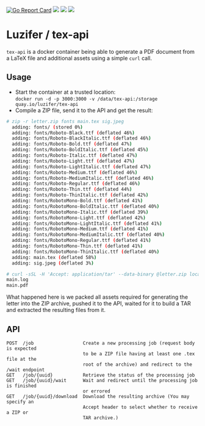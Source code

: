 [![Go Report Card](https://goreportcard.com/badge/github.com/Luzifer/tex-api)](https://goreportcard.com/report/github.com/Luzifer/tex-api)
![](https://badges.fyi/github/license/Luzifer/tex-api)
![](https://badges.fyi/github/downloads/Luzifer/tex-api)
![](https://badges.fyi/github/latest-release/Luzifer/tex-api)

# Luzifer / tex-api

`tex-api` is a docker container being able to generate a PDF document from a LaTeX file and additional assets using a simple `curl` call.

## Usage

- Start the container at a trusted location:  
`docker run -d -p 3000:3000 -v /data/tex-api:/storage quay.io/luzifer/tex-api`
- Compile a ZIP file, send it to the API and get the result:

```bash
# zip -r letter.zip fonts main.tex sig.jpeg
  adding: fonts/ (stored 0%)
  adding: fonts/Roboto-Black.ttf (deflated 46%)
  adding: fonts/Roboto-BlackItalic.ttf (deflated 46%)
  adding: fonts/Roboto-Bold.ttf (deflated 47%)
  adding: fonts/Roboto-BoldItalic.ttf (deflated 45%)
  adding: fonts/Roboto-Italic.ttf (deflated 47%)
  adding: fonts/Roboto-Light.ttf (deflated 47%)
  adding: fonts/Roboto-LightItalic.ttf (deflated 47%)
  adding: fonts/Roboto-Medium.ttf (deflated 46%)
  adding: fonts/Roboto-MediumItalic.ttf (deflated 46%)
  adding: fonts/Roboto-Regular.ttf (deflated 46%)
  adding: fonts/Roboto-Thin.ttf (deflated 44%)
  adding: fonts/Roboto-ThinItalic.ttf (deflated 42%)
  adding: fonts/RobotoMono-Bold.ttf (deflated 41%)
  adding: fonts/RobotoMono-BoldItalic.ttf (deflated 40%)
  adding: fonts/RobotoMono-Italic.ttf (deflated 39%)
  adding: fonts/RobotoMono-Light.ttf (deflated 42%)
  adding: fonts/RobotoMono-LightItalic.ttf (deflated 41%)
  adding: fonts/RobotoMono-Medium.ttf (deflated 41%)
  adding: fonts/RobotoMono-MediumItalic.ttf (deflated 40%)
  adding: fonts/RobotoMono-Regular.ttf (deflated 41%)
  adding: fonts/RobotoMono-Thin.ttf (deflated 41%)
  adding: fonts/RobotoMono-ThinItalic.ttf (deflated 40%)
  adding: main.tex (deflated 58%)
  adding: sig.jpeg (deflated 3%)

# curl -sSL -H 'Accept: application/tar' --data-binary @letter.zip localhost:3000/job | tar -xvf -
main.log
main.pdf
```

What happened here is we packed all assets required for generating the letter into the ZIP archive, pushed it to the API, waited for it to build a TAR and extracted the resulting files from it.

## API

```
POST  /job                  Create a new processing job (request body is expected
                            to be a ZIP file having at least one .tex file at the
                            root of the archive) and redirect to the /wait endpoint
GET   /job/{uuid}           Retrieve the status of the processing job
GET   /job/{uuid}/wait      Wait and redirect until the processing job is finished
                            or errored
GET   /job/{uuid}/download  Download the resulting archive (You may specify an
                            Accept header to select whether to receive a ZIP or
                            TAR archive.)
```
